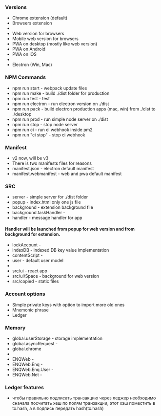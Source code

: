 ### Versions
- Chrome extension (default)
- Browsers extension
- 
- Web version for browsers
- Mobile web version for browsers
- PWA on desktop (mostly like web version)
- PWA on Android
- PWA on iOS
- 
- Electron (Win, Mac)

### NPM Commands
- npm run start - webpack update files
- npm run make - build ./dist folder for production
- npm run test - test
- npm run electron - run electron version on ./dist
- npm run pack - build electron production apps (mac, win) from ./dist to ./desktop
- npm run prod - run simple node server on ./dist
- npm run stop - stop node server
- npm run ci - run ci webhook inside pm2
- npm run "ci stop" - stop ci webhook

### Manifest
- v2 now, will be v3
- There is two manifests files for reasons
- manifest.json - electron default manifest
- manifest.webmanifest - web and pwa default manifest

### SRC
- server - simple server for ./dist folder 
- popup - index.html only one js file
- background - extension background file
- background.taskHandler - 
- handler - message handler for app

#### Handler will be launched from popup for web version and from background for extension. 

- lockAccount - 
- indexDB - indexed DB key value implementation
- contentScript - 
- user - default user model
- 
- src/ui - react app
- src/ui/Space - background for web version
- src/copied - static files


### Account options
- Simple private keys with option to import more old ones
- Mnemonic phrase
- Ledger

### Memory
- global.userStorage - storage implementation
- global.asyncRequest - 
- global.chrome
- 
- ENQWeb - 
- ENQWeb.Enq -
- ENQWeb.Enq.User -
- ENQWeb.Net -

### Ledger features
 - чтобы правильно подписать транзакцию через леджер необходимо сначала посчитать хеш по полям транзакции, этот хэш поместить в tx.hash, а в подпись передать hash(tx.hash)

